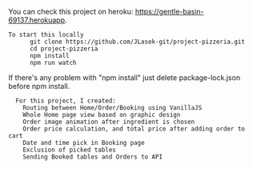 You can check this project on heroku: https://gentle-basin-69137.herokuapp.

    To start this locally
          git clone https://github.com/JLasek-git/project-pizzeria.git
          cd project-pizzeria
          npm install
          npm run watch

If there's any problem with "npm install" just delete package-lock.json before npm install.



      For this project, I created:
        Routing between Home/Order/Booking using VanillaJS
        Whole Home page view based on graphic design
        Order image animation after ingredient is chosen
        Order price calculation, and total price after adding order to cart
        Date and time pick in Booking page
        Exclusion of picked tables
        Sending Booked tables and Orders to API
        
